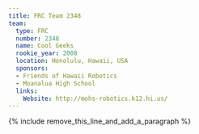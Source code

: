 ```yaml
---
title: FRC Team 2348
team:
  type: FRC
  number: 2348
  name: Cool Geeks
  rookie_year: 2008
  location: Honolulu, Hawaii, USA
  sponsors:
  - Friends of Hawaii Robotics
  - Moanalua High School
  links:
    Website: http://mohs-robotics.k12.hi.us/
---
```


{% include remove_this_line_and_add_a_paragraph %}